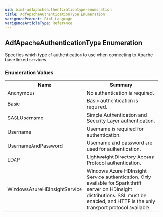 ```yaml
---
uid: biml-adfapacheauthenticationtype-enumeration
title: AdfApacheAuthenticationType Enumeration
varigenceProduct: Biml Language
varigenceArticleType: Reference
---
```


## AdfApacheAuthenticationType Enumeration<div class="LanguageSummary"><div class ="SummaryItem">Specifies which type of authentication to use when connecting to Apache base linked services.</div></div><div class="EnumValueGroup">### Enumeration Values<table id="EnumValue" class="MemberList"><tbody><tr><th class="MemberNameColumnHeader">Name</th><th class="MemberSummaryColumnHeader">Summary</th></tr><tr class="cd0"><td class="MemberName">Anonymous</td><td class="MemberSummary"><div class ="SummaryItem">No authentication is required.</div> </td></tr><tr class="cd1"><td class="MemberName">Basic</td><td class="MemberSummary"><div class ="SummaryItem">Basic authentication is required.</div> </td></tr><tr class="cd0"><td class="MemberName">SASLUsername</td><td class="MemberSummary"><div class ="SummaryItem">Simple Authentication and Security Layer authentication.</div> </td></tr><tr class="cd1"><td class="MemberName">Username</td><td class="MemberSummary"><div class ="SummaryItem">Username is required for authentication.</div> </td></tr><tr class="cd0"><td class="MemberName">UsernameAndPassword</td><td class="MemberSummary"><div class ="SummaryItem">Username and password are used for authentication.</div> </td></tr><tr class="cd1"><td class="MemberName">LDAP</td><td class="MemberSummary"><div class ="SummaryItem">Lightweight Directory Access Protocol authentication.</div> </td></tr><tr class="cd0"><td class="MemberName">WindowsAzureHDInsightService</td><td class="MemberSummary"><div class ="SummaryItem">Windows Azure HDInsight Service authentication. Only available for Spark thrift server on HDInsight distributions. SSL must be enabled, and HTTP is the only transport protocol available.</div> </td></tr></tbody></table></div>